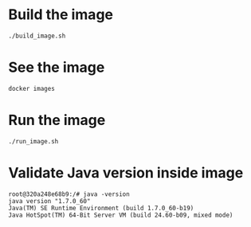 
# Build the image

```
./build_image.sh
```

# See the image

```
docker images
```

# Run the image

```
./run_image.sh
```

# Validate Java version inside image

```
root@320a248e68b9:/# java -version
java version "1.7.0_60"
Java(TM) SE Runtime Environment (build 1.7.0_60-b19)
Java HotSpot(TM) 64-Bit Server VM (build 24.60-b09, mixed mode)
```
